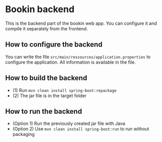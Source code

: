 # Bookin backend 

This is the backend part of the bookin web app. You can configure it and compile it separately from the frontend.

## How to configure the backend

You can write the file `src/main/ressources/application.properties` to configure the application. All information is available in the file.

## How to build the backend

* (1) Run `mvn clean install spring-boot:repackage`
* (2) The jar file is in the target folder

## How to run the backend

* (Option 1) Run the previously created jar file with Java
* (Option 2) Use `mvn clean install spring-boot:run` to run without packaging